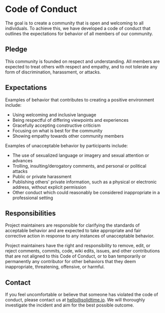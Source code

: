 # Code of Conduct

The goal is to create a community that is open and welcoming to all individuals.
To achieve this, we have developed a code of conduct that outlines the expectations for behavior of all members of our community.

## Pledge

This community is founded on respect and understanding.
All members are expected to treat others with respect and empathy, and to not tolerate any form of discrimination,
harassment, or attacks.

## Expectations

Examples of behavior that contributes to creating a positive environment include:

- Using welcoming and inclusive language
- Being respectful of differing viewpoints and experiences
- Gracefully accepting constructive criticism
- Focusing on what is best for the community
- Showing empathy towards other community members

Examples of unacceptable behavior by participants include:

- The use of sexualized language or imagery and sexual attention or advances
- Trolling, insulting/derogatory comments, and personal or political attacks
- Public or private harassment
- Publishing others' private information, such as a physical or electronic address, without explicit permission
- Other conduct which could reasonably be considered inappropriate in a professional setting

## Responsibilities

Project maintainers are responsible for clarifying the standards of acceptable behavior and are expected to take appropriate
and fair corrective action in response to any instances of unacceptable behavior.

Project maintainers have the right and responsibility to remove, edit, or reject comments, commits, code, wiki edits,
issues, and other contributions that are not aligned to this Code of Conduct, or to ban temporarily
or permanently any contributor for other behaviors that they deem inappropriate, threatening, offensive, or harmful.

## Contact

If you feel uncomfortable or believe that someone has violated the code of conduct, please contact us at [hello@solidtime.io](mailto:hello@solidtime.io).
We will thoroughly investigate the incident and aim for the best possible outcome.
